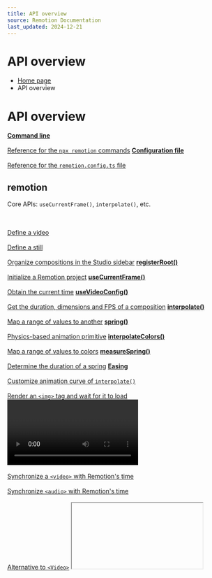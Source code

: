 ```yaml
---
title: API overview
source: Remotion Documentation
last_updated: 2024-12-21
---
```


# API overview

- [Home page](/)
- API overview

# API overview

[**Command line** \
\
Reference for the `npx remotion` commands](/docs/cli) [**Configuration file** \
\
Reference for the `remotion.config.ts` file](/docs/config)

## remotion

Core APIs: `useCurrentFrame()`, `interpolate()`, etc.

[**<Composition>** \
\
Define a video](/docs/composition) [**<Still>** \
\
Define a still](/docs/still) [**<Folder>** \
\
Organize compositions in the Studio sidebar](/docs/folder) [**registerRoot()** \
\
Initialize a Remotion project](/docs/register-root) [**useCurrentFrame()** \
\
Obtain the current time](/docs/use-current-frame) [**useVideoConfig()** \
\
Get the duration, dimensions and FPS of a composition](/docs/use-video-config) [**interpolate()** \
\
Map a range of values to another](/docs/interpolate) [**spring()** \
\
Physics-based animation primitive](/docs/spring) [**interpolateColors()** \
\
Map a range of values to colors](/docs/interpolate-colors) [**measureSpring()** \
\
Determine the duration of a spring](/docs/measure-spring) [**Easing** \
\
Customize animation curve of `interpolate()`](/docs/easing) [**<Img>** \
\
Render an `<img>` tag and wait for it to load](/docs/img) [**<Video>** \
\
Synchronize a `<video>` with Remotion's time](/docs/video) [**<Audio>** \
\
Synchronize `<audio>` with Remotion's time](/docs/audio) [**<OffthreadVideo>** \
\
Alternative to `<Video>`](/docs/offthreadvideo) [**<IFrame>** \
\
Render an `<iframe>` tag and wait for it to load](/docs/iframe) [**<Sequence>** \
\
Time-shifts it's children](/docs/sequence) [**<Series>** \
\
Display contents after another](/docs/series) [**<Freeze>** \
\
Freeze some content in time](/docs/freeze) [**<Loop>** \
\
Play some content repeatedly](/docs/loop) [**delayRender()** \
\
Block a render from continuing](/docs/delay-render) [**continueRender()** \
\
Unblock a render](/docs/continue-render) [**cancelRender()** \
\
Abort an error](/docs/cancel-render) [**getInputProps()** \
\
Receive the user-defined input data](/docs/get-input-props) [**getRemotionEnvironment()** \
\
Determine if you are currently previewing or rendering](/docs/get-remotion-environment) [**staticFile()** \
\
Access file from `public/` folder](/docs/staticfile) [**<AbsoluteFill>** \
\
Position content absolutely and in full size](/docs/absolute-fill) [**VERSION** \
\
Get the current version of Remotion](/docs/version)

## @remotion/bundler

Create a Webpack bundle from Node.JS

[**bundle()** \
\
Create a Webpack bundle](/docs/bundle)

## @remotion/player

Play a Remotion video in the browser.

[**<Player>** \
\
Embed a Remotion composition in a web app](/docs/player/player) [**<Thumbnail>** \
\
Embed a still in a web app](/docs/player/thumbnail)

## @remotion/lambda

Render videos and stills on AWS Lambda

[**estimatePrice()** \
\
Estimate the price of a render](/docs/lambda/estimateprice) [**deployFunction()** \
\
Create a new function in AWS Lambda](/docs/lambda/deployfunction) [**deleteFunction()** \
\
Delete a function in AWS Lambda](/docs/lambda/deletefunction) [**getFunctionInfo()** \
\
Gets information about a function](/docs/lambda/getfunctioninfo) [**getFunctions()** \
\
Lists available Remotion Lambda functions](/docs/lambda/getfunctions) [**getCompositionsOnLambda()** \
\
Gets list of compositions inside a Lambda function](/docs/lambda/getcompositionsonlambda) [**deleteSite()** \
\
Delete a bundle from S3](/docs/lambda/deletesite) [**deploySite()** \
\
Bundle and upload a site to S3](/docs/lambda/deploysite) [**getAwsClient()** \
\
Access the AWS SDK directly](/docs/lambda/getawsclient) [**getRegions()** \
\
Get all available regions](/docs/lambda/getregions) [**getSites()** \
\
Get all available sites](/docs/lambda/getsites) [**downloadMedia()** \
\
Download a render artifact from S3](/docs/lambda/downloadmedia) [**getUserPolicy()** \
\
Get the policy JSON for your AWS user](/docs/lambda/getuserpolicy) [**getRolePolicy()** \
\
Get the policy JSON for your AWS role](/docs/lambda/getrolepolicy) [**getOrCreateBucket()** \
\
Ensure a Remotion S3 bucket exists](/docs/lambda/getorcreatebucket) [**getRenderProgress()** \
\
Query the progress of a render](/docs/lambda/getrenderprogress) [**presignUrl()** \
\
Make a private file public to those with the link](/docs/lambda/presignurl) [**renderMediaOnLambda()** \
\
Trigger a video or audio render](/docs/lambda/rendermediaonlambda) [**renderStillOnLambda()** \
\
Trigger a still render](/docs/lambda/renderstillonlambda) [**simulatePermissions()** \
\
Ensure permissions are correctly set up](/docs/lambda/simulatepermissions) [**speculateFunctionName()** \
\
Get the lambda function name based on its configuration](/docs/lambda/speculatefunctionname) [**validateWebhookSignature()** \
\
Validate an incoming webhook request is authentic](/docs/lambda/validatewebhooksignature)

## @remotion/cloudrun

Render videos and stills on GCP Cloud Run

[**getServiceInfo()** \
\
Gets information about a service](/docs/cloudrun/getserviceinfo) [**deployService()** \
\
Create a new service in GCP Cloud Run](/docs/cloudrun/deployservice) [**deleteService()** \
\
Delete a service in GCP Cloud Run](/docs/cloudrun/deleteservice) [**getServices()** \
\
Lists available Remotion Cloud Run services](/docs/cloudrun/getservices) [**speculateServiceName()** \
\
Speculate a service name based on its configuration](/docs/cloudrun/speculateservicename) [**getRegions()** \
\
Get all available regions](/docs/cloudrun/getregions) [**deploySite()** \
\
Bundle and upload a site to Cloud Storage](/docs/cloudrun/deploysite) [**deleteSite()** \
\
Delete a bundle from Cloud Storage](/docs/cloudrun/deletesite) [**getSites()** \
\
Get all available sites from Cloud Storage](/docs/cloudrun/getsites) [**getOrCreateBucket()** \
\
Ensure a Remotion Cloud Storage bucket exists](/docs/cloudrun/getorcreatebucket) [**renderMediaOnCloudrun()** \
\
Trigger a video or audio render](/docs/cloudrun/rendermediaoncloudrun) [**renderStillOnCloudrun()** \
\
Trigger a still render](/docs/cloudrun/renderstilloncloudrun) [**testPermissions()** \
\
Ensure permissions are correctly set up in GCP](/docs/cloudrun/testpermissions)

## @remotion/captions

Common operations for subtitles.

[**Caption** \
\
An object shape for captions](/docs/captions/caption) [**parseSrt()** \
\
Parse a .srt file into a `Caption` array](/docs/captions/parse-srt) [**serializeSrt()** \
\
Serialize a .srt file into a `Caption` array](/docs/captions/serialize-srt) [**createTikTokStyleCaptions()** \
\
Structure the captions for TikTok-style display](/docs/captions/create-tiktok-style-captions)

## @remotion/gif

Include a GIF in your video.

[**<Gif>** \
\
Render a GIF](/docs/gif/gif) [**getGifDurationInSeconds()** \
\
Get the runtime of a GIF](/docs/gif/get-gif-duration-in-seconds) [**preloadGif()** \
\
Prepare a GIF for displaying in the Player](/docs/gif/preload-gif)

## @remotion/media-utils

Obtain info about video and audio.

[**audioBufferToDataUrl()** \
\
Serialize an audio buffer](/docs/audio-buffer-to-data-url) [**getAudioData()** \
\
Get metadata of an audio source](/docs/get-audio-data) [**getAudioDurationInSeconds()** \
\
Get the duration of an audio source](/docs/get-audio-duration-in-seconds) [**getVideoMetadata()** \
\
Get metadata of a video source](/docs/get-video-metadata) [**getWaveformPortion()** \
\
Trims audio data into a waveform](/docs/get-waveform-portion) [**useAudioData()** \
\
`getAudioData()` as a hook](/docs/use-audio-data) [**useWindowedAudioData()** \
\
Optimized for fetching only current data, works only with `.wav`](/docs/use-windowed-audio-data) [**visualizeAudio()** \
\
Processes a waveform for visualization](/docs/visualize-audio)

## @remotion/animation-utils

Obtain info about video and audio.

[**makeTransform()** \
\
Create a value for the CSS `transform` property](/docs/animation-utils/make-transform) [**interpolateStyles()** \
\
Map a range of values to CSS `style` values](/docs/animation-utils/interpolate-styles)

## @remotion/tailwind

Webpack override for using TailwindCSS

[**enableTailwind()** \
\
Override the Webpack config to enable TailwindCSS](/docs/tailwind/enable-tailwind)

## @remotion/enable-scss

Webpack override for enabling SASS/SCSS

[**enableScss()** \
\
Override the Webpack config to enable SCSS](/docs/enable-scss/enable-scss)

## @remotion/three

Create 3D videos using React Three Fiber

[**<ThreeCanvas>** \
\
A wrapper for React Three Fiber' Canvas](/docs/three-canvas) [**useVideoTexture(** \
\
Use a video in React Three Fiber](/docs/use-video-texture) [**useOffthreadVideoTexture()** \
\
Use an <OffthreadVideo> in React Three Fiber](/docs/use-offthread-video-texture)

## @remotion/skia

Low-level graphics using React Native Skia

[**enableSkia()** \
\
Webpack override for enabling Skia](/docs/skia/enable-skia) [**<SkiaCanvas>** \
\
React Native Skia <Canvas> wrapper](/docs/skia/skia-canvas)

## @remotion/lottie

Include a Lottie animation in your video

[**<Lottie>** \
\
Embed a Lottie animation in Remotion](/docs/lottie/lottie) [**getLottieMetadata()** \
\
Get metadata of a Lottie animation](/docs/lottie/getlottiemetadata) [**staticFile()** \
\
Load Lottie animations from a static file](/docs/lottie/staticfile)

## @remotion/preload

Preload media for the Player

[**preloadVideo()** \
\
Preload a video source](/docs/preload/preload-video) [**preloadAudio()** \
\
Preload an audio source](/docs/preload/preload-audio) [**preloadFont()** \
\
Preload a font](/docs/preload/preload-font) [**preloadImage()** \
\
Preload an image](/docs/preload/preload-image) [**resolveRedirect()** \
\
Get the definitive URL after all redirects](/docs/preload/preload-audio)

## @remotion/renderer

Render video, audio and stills from Node.JS or Bun

[**getCompositions()** \
\
List available compositions](/docs/renderer/get-compositions) [**selectComposition()** \
\
Get a composition](/docs/renderer/select-composition) [**renderMedia()** \
\
Render a video or audio](/docs/renderer/render-media) [**renderFrames()** \
\
Render a series of images](/docs/renderer/render-frames) [**renderStill()** \
\
Render a single image](/docs/renderer/render-still) [**stitchFramesToVideo()** \
\
Turn images into a video](/docs/renderer/stitch-frames-to-video) [**openBrowser()** \
\
Open a Chrome browser to reuse across renders](/docs/renderer/open-browser) [**ensureBrowser()** \
\
Open a Chrome browser to reuse across renders](/docs/renderer/ensure-browser) [**makeCancelSignal()** \
\
Create token to later cancel a render](/docs/renderer/make-cancel-signal) [**getVideoMetadata()** \
\
Get metadata from a video file in Node.js](/docs/renderer/get-video-metadata) [**getSilentParts()** \
\
Obtain silent portions of a video or audio](/docs/renderer/get-silent-parts) [**ensureFfmpeg()** \
\
Check for ffmpeg binary and install if not existing](/docs/renderer/ensure-ffmpeg) [**ensureFfprobe()** \
\
Check for ffprobe binary and install if not existing](/docs/renderer/ensure-ffprobe) [**getCanExtractFramesFast()** \
\
Probes for fast extraction for <OffthreadVideo>](/docs/renderer/get-can-extract-frames-fast)

## @remotion/paths

Manipulate and obtain info about SVG paths

[**getLength()** \
\
Obtain length of an SVG path](/docs/paths/get-length) [**getPointAtLength()** \
\
Get coordinates at a certain point of an SVG path](/docs/paths/get-point-at-length) [**getTangentAtLength()** \
\
Gets tangents `x` and `y` of a point which is on an SVG path](/docs/paths/get-tangent-at-length) [**reversePath()** \
\
Switch direction of an SVG path](/docs/paths/reverse-path) [**normalizePath()** \
\
Replace relative with absolute coordinates](/docs/paths/normalize-path) [**interpolatePath()** \
\
Interpolates between two SVG paths](/docs/paths/interpolate-path) [**evolvePath()** \
\
Animate an SVG path](/docs/paths/evolve-path) [**translatePath()** \
\
Translates the position of an path against X/Y coordinates](/docs/paths/translate-path) [**warpPath()** \
\
Remap the coordinates of a path](/docs/paths/warp-path) [**scalePath()** \
\
Grow or shrink the size of the path](/docs/paths/scale-path) [**getBoundingBox()** \
\
Get the bounding box of a SVG path](/docs/paths/get-bounding-box) [**resetPath()** \
\
Translates an SVG path to `(0, 0)`](/docs/paths/reset-path) [**extendViewBox()** \
\
Widen an SVG viewBox in all directions](/docs/paths/extend-viewbox) [**getSubpaths()** \
\
Split SVG path into its parts](/docs/paths/get-subpaths) [**parsePath()** \
\
Parse a string into an array of instructions](/docs/paths/parse-path) [**serializeInstructions()** \
\
Turn an array of instructions into a SVG path](/docs/paths/serialize-instructions) [**reduceInstructions()** \
\
Reduce the amount of instruction types](/docs/paths/reduce-instructions)

## @remotion/noise

Generate noise effects

[**noise2D()** \
\
Create 2D noise](/docs/noise/noise-2d) [**noise3D()** \
\
Create 3D noise](/docs/noise/noise-3d) [**noise4D()** \
\
Create 4D noise](/docs/noise/noise-4d)

## @remotion/shapes

Generate SVG shapes

[**makeRect()** \
\
Generate SVG Path for a rect](/docs/shapes/make-rect) [**<Rect/>** \
\
Render a rect](/docs/shapes/rect) [**makeCircle()** \
\
Generate SVG Path for a circle](/docs/shapes/make-circle) [**<Circle/>** \
\
Render a circle](/docs/shapes/circle) [**makePie()** \
\
Generate SVG Path for a pie](/docs/shapes/make-pie) [**<Pie/>** \
\
Render a pie](/docs/shapes/pie) [**makeEllipse()** \
\
Generate SVG Path for a ellipse](/docs/shapes/make-ellipse) [**<Ellipse/>** \
\
Render a ellipse](/docs/shapes/ellipse) [**makeTriangle()** \
\
Generate SVG Path for a triangle](/docs/shapes/make-triangle) [**<Triangle/>** \
\
Render a triangle](/docs/shapes/triangle) [**makeStar()** \
\
Generate SVG Path for a star](/docs/shapes/make-star) [**<Star/>** \
\
Render a star](/docs/shapes/star) [**makePolygon()** \
\
Generate SVG Path for a polygon](/docs/shapes/make-polygon) [**<Polygon/>** \
\
Render a polygon](/docs/shapes/polygon)

## @remotion/studio

APIs for controlling theRemotion Studio

[**getStaticFiles()** \
\
Get a list of files in the `public` folder](/docs/studio/get-static-files) [**watchPublicFolder()** \
\
Listen to changes in the public folder](/docs/studio/watch-public-folder) [**watchStaticFile()** \
\
Listen to changes of a static file](/docs/studio/watch-static-file) [**writeStaticFile()** \
\
Save content to a file in the public directory](/docs/studio/write-static-file) [**saveDefaultProps()** \
\
Save default props to the root file](/docs/studio/save-default-props) [**updateDefaultProps()** \
\
Update default props in the Props editor](/docs/studio/update-default-props) [**deleteStaticFile()** \
\
Delete a file from the public directory](/docs/studio/delete-static-file) [**restartStudio()** \
\
Restart the Studio Server.](/docs/studio/restart-studio) [**focusDefaultPropsPath()** \
\
Scrolls to a specific field in the default props editor](/docs/studio/focus-default-props-path) [**reevaluateComposition()** \
\
Re-runs calculateMetadata() on the current composition](/docs/studio/reevaluate-composition)

## @remotion/transitions

Transition between scenes

### Components

[**`<TransitionSeries>`** \
\
A `<Series>` with transitions inbetween](/docs/transitions/transitionseries)

### Timings

[**`springTiming()`** \
\
Transition with a `spring()`](/docs/transitions/timings/springtiming) [**`linearTiming()`** \
\
Transition linearly with optional Easing](/docs/transitions/timings/lineartiming)

### Presentations

Hover over an effect to see the preview.

[A\
\
B\
\
**`fade()`** \
\
Animate the opacity of the scenes](/docs/transitions/presentations/fade) [A\
\
B\
\
**`slide()`** \
\
Slide in and push out the previous scene](/docs/transitions/presentations/slide) [A\
\
B\
\
**`wipe()`** \
\
Slide over the previous scene](/docs/transitions/presentations/wipe) [A\
\
B\
\
**`flip()`** \
\
Rotate the previous scene](/docs/transitions/presentations/flip) [A\
\
B\
\
**`clockWipe()`** \
\
Reveal the new scene in a circular movement](/docs/transitions/presentations/clock-wipe) [A\
\
B\
\
**`cube()`** \
\
Paid\
\
Rotate both scenes with 3D perspective](/docs/transitions/presentations/cube) [A\
\
B\
\
**`none()`** \
\
Have no visual effect.](/docs/transitions/presentations/none)

## @remotion/layout-utils

Layout helpers

[**measureText()** \
\
Get dimensions of text](/docs/layout-utils/measure-text) [**fillTextBox()** \
\
Find line breaks and overflows in a text box](/docs/layout-utils/fill-text-box) [**fitText()** \
\
Get font size to fit text in a box](/docs/layout-utils/fit-text)

## @remotion/install-whisper-cpp

Whisper.cpp installation and transcription

[**installWhisperCpp()** \
\
Install the whisper.cpp software](/docs/install-whisper-cpp/install-whisper-cpp) [**downloadWhisperModel()** \
\
Download a Whisper model](/docs/install-whisper-cpp/download-whisper-model) [**transcribe()** \
\
Transcribe an audio file](/docs/install-whisper-cpp/transcribe) [**convertToCaptions()** \
\
Postprocessing for TikTok-style captions](/docs/install-whisper-cpp/convert-to-captions)

## @remotion/openai-whisper

Work with transcriptions from OpenAI Whisper

[**openAiWhisperApiToCaptions()** \
\
Turn OpenAI Whisper API transcriptions into an array of `Caption`](/docs/openai-whisper/openai-whisper-api-to-captions)

## @remotion/animated-emoji

Google Fonts Animated Emojis as Remotion Components

[**<AnimatedEmoji>** \
\
Component for rendering an animated emoji.](/docs/animated-emoji/animated-emoji) [**getAvailableEmoji()** \
\
Get a list of available emoji.](/docs/animated-emoji/get-available-emoji)

## @remotion/google-fonts

Load Google Fonts onto a page.

[**loadFont()** \
\
Load a Google Font](/docs/google-fonts/load-font) [**getAvailableFonts()** \
\
Static list of available fonts](/docs/google-fonts/get-available-fonts) [**getInfo()** \
\
Metadata about a specific font](/docs/google-fonts/get-info)

## @remotion/rive

Embed Rive animations in Remotion

[**<RemotionRiveCanvas>** \
\
Render a Rive animation](/docs/rive/remotionrivecanvas)

## @remotion/zod-types

Zod types enabling Remotion Studio UI

[**zColor()** \
\
A Zod Type for colors](/docs/zod-types/z-color) [**zTextarea()** \
\
A Zod Type for multiple-line text in a textarea](/docs/zod-types/z-textarea)

## @remotion/motion-blur

Apply motion blur effects to components

[**<Trail>** \
\
Add a trail effect to children](/docs/motion-blur/trail) [**<CameraMotionBlur>** \
\
Add a natural camera motion blur effect to children](/docs/motion-blur/camera-motion-blur)

## @remotion/fonts

Load font files onto a page.

[**loadFont()** \
\
Load a font from a URL or a local file](/docs/fonts-api/load-font)

## @remotion/media-parser

A pure JavaScript library for parsing video files

[**parseMedia()** \
\
Parse a media file.](/docs/media-parser/parse-media) [**nodeReader** \
\
Read a file from the local file system.](/docs/media-parser/node-reader) [**fetchReader** \
\
Read a file using `fetch()`.](/docs/media-parser/fetch-reader) [**webFileReader** \
\
Read a file from `<input type="file">`.](/docs/media-parser/web-file-reader)

## @remotion/webcodecs

Converting media using WebCodecs

[**convertMedia()** \
\
Converts a video using WebCodecs and Media Parser](/docs/webcodecs/convert-media) [**getAvailableContainers()** \
\
Get a list of containers `@remotion/webcodecs` supports.](/docs/webcodecs/get-available-containers) [**canReencodeVideoTrack()** \
\
Determine if a video track can be re-encoded](/docs/webcodecs/can-reencode-video-track) [**canReencodeAudioTrack()** \
\
Determine if a audio track can be re-encoded](/docs/webcodecs/can-reencode-audio-track) [**canCopyVideoTrack()** \
\
Determine if a video track can be copied without re-encoding](/docs/webcodecs/can-copy-video-track) [**canCopyAudioTrack()** \
\
Determine if a audio track can be copied without re-encoding](/docs/webcodecs/can-copy-audio-track) [**getDefaultAudioCodec()** \
\
Gets the default audio codec for a container if no other audio codec is specified.](/docs/webcodecs/get-default-audio-codec) [**getDefaultVideoCodec()** \
\
Gets the default video codec for a container if no other audio codec is specified.](/docs/webcodecs/get-default-video-codec) [**defaultOnAudioTrackHandler()** \
\
The default track transformation function for audio tracks.](/docs/webcodecs/default-on-audio-track-handler) [**defaultOnVideoTrackHandler()** \
\
The default track transformation function for video tracks.](/docs/webcodecs/default-on-video-track-handler) [**getAvailableAudioCodecs()** \
\
Get the audio codecs that can fit in a container.](/docs/webcodecs/get-available-audio-codecs) [**getAvailableVideoCodecs()** \
\
Get the video codecs that can fit in a container.](/docs/webcodecs/get-available-video-codecs)

## @remotion/licensing

Report and query company license usage

[**registerUsagePoint()** \
\
Register a cloud render or WebCodecs conversion](/docs/licensing/register-usage-point) [**getUsage()** \
\
Query usage of company license](/docs/licensing/get-usage)

[Improve this page](https://github.com/remotion-dev/remotion/edit/main/packages/docs/docs/api.mdx)

[Ask on Discord](https://remotion.dev/discord)

[Get help](/docs/get-help)

Last updated on **Dec 21, 2024**

[Next\
\
CLI reference](/docs/cli/)
